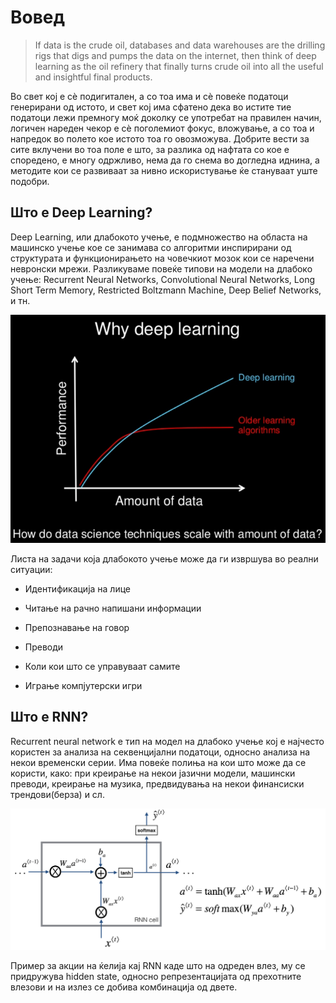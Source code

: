 # Вовед

> If data is the crude oil, databases and data warehouses are the drilling rigs that digs and pumps the data on the internet, then think of deep learning as the oil refinery that finally turns crude oil into all the useful and insightful final products.

Во свет кој е сè подигитален, а со тоа има и сè повеќе податоци генерирани од истото, и свет кој има сфатено дека во истите тие податоци лежи премногу моќ доколку се употребат на правилен начин, логичен нареден чекор е сè поголемиот фокус, вложување, а со тоа и напредок во полето кое истото тоа го овозможува. Добрите вести за сите вклучени во тоа поле е што, за разлика од нафтата со кое е споредено, е многу одржливо, нема да го снема во догледна иднина, а методите кои се развиваат за нивно искористување ќе стануваат уште подобри.

## Што е Deep Learning?

Deep Learning, или длабокото учење, е подмножество на областа на машинско учење кое се занимава со алгоритми инспирирани од структурата и функционирањето на човечкиот мозок кои се наречени невронски мрежи. Разликуваме повеќе типови на модели на длабоко учење: Recurrent Neural Networks, Convolutional Neural Networks, Long Short Term Memory, Restricted Boltzmann Machine, Deep Belief Networks, и тн.

![deep-learning](./media/deep-learning.png)

Листа на задачи која длабокото учење може да ги извршува во реални ситуации:

- Идентификација на лице

- Читање на рачно напишани информации

- Препознавање на говор

- Преводи

- Коли кои што се управуваат самите

- Играње компјутерски игри

## Што е RNN?

Recurrent neural network е тип на модел на длабоко учење кој е најчесто користен за анализа на секвенцијални податоци, односно анализа на некои временски серии. Има повеќе полиња на кои што може да се користи, како: при креирање на некои јазични модели, машински преводи, креирање на музика, предвидувања на некои финансиски трендови(берза) и сл.

![Ќелија од Recurrent neural network](./media/rnn-cell.png)

Пример за акции на ќелија кај RNN каде што на одреден влез, му се придружува hidden state, односно репрезентацијата од прехотните влезови и на излез се добива комбинација од двете.